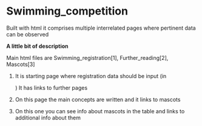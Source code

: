 # Swimming_competition
Built with html it comprises multiple interrelated pages where pertinent data can be observed

**A little bit of description**

Main html files are Swimming_registration[1], Further_reading[2], Mascots[3]

1. It is starting page where registration data should be input (in <form> </form>)
It has links to further pages

2. On this page the main concepts are written and it links to mascots

3. On this one you can see info about mascots in the table and links to 
additional info about them
